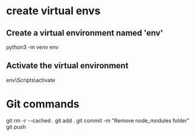 # create virtual envs

## Create a virtual environment named 'env'
python3 -m venv env

## Activate the virtual environment
env\Scripts\activate


# Git commands 
git rm -r --cached . 
git add .
git commit -m "Remove node_modules folder"
git push 